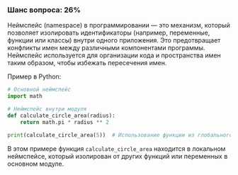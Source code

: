 ### Шанс вопроса: 26%

Неймспейс (namespace) в программировании — это механизм, который позволяет изолировать идентификаторы (например, переменные, функции или классы) внутри одного приложения. Это предотвращает конфликты имен между различными компонентами программы. Неймспейс используется для организации кода и пространства имен таким образом, чтобы избежать пересечения имен.

Пример в Python:
```python
# Основной неймспейс
import math

# Неймспейс внутри модуля
def calculate_circle_area(radius):
    return math.pi * radius ** 2

print(calculate_circle_area(5))  # Использование функции из глобального неймспеса и локального неймспеса
```
В этом примере функция `calculate_circle_area` находится в локальном неймспейсе, который изолирован от других функций или переменных в основном модуле.
